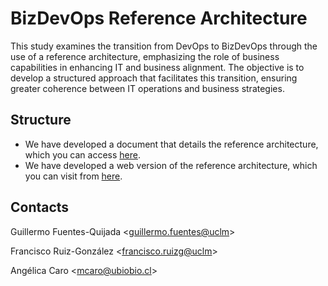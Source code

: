 # BizDevOps Reference Architecture
This study examines the transition from DevOps to BizDevOps through the use of a reference architecture, emphasizing the role of business capabilities in enhancing IT and business alignment. The objective is to develop a structured approach that facilitates this transition, ensuring greater coherence between IT operations and business strategies.

## Structure
- We have developed a document that details the reference architecture, which you can access [here](/BizDevOps-RA.pdf).
- We have developed a web version of the reference architecture, which you can visit from [here]([/BizDevOps-RA.pdf](https://guillermofuentesuclm.github.io/BizDevOps-RA/)).

## Contacts

Guillermo Fuentes-Quijada <[guillermo.fuentes@uclm](mailto:guillermo.fuentes@uclm?subject=BizDevOps-BC%20Research)>

Francisco Ruiz-González <[francisco.ruizg@uclm](mailto:francisco.ruizg@uclm?subject=BizDevOps-BC%20Research)>

Angélica Caro <[mcaro@ubiobio.cl](mailto:mcaro@ubiobio.cl?subject=BizDevOps-BC%20Research)>